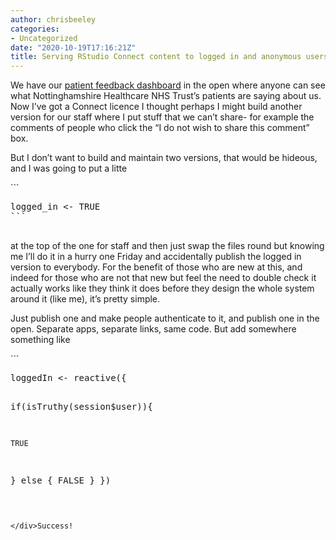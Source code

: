```yaml
---
author: chrisbeeley
categories:
- Uncategorized
date: "2020-10-19T17:16:21Z"
title: Serving RStudio Connect content to logged in and anonymous users
---
```


We have our [patient feedback dashboard](https://involve.nottshc.nhs.uk:8443/experience/) in the open where anyone can see what Nottinghamshire Healthcare NHS Trust’s patients are saying about us. Now I’ve got a Connect licence I thought perhaps I might build another version for our staff where I put stuff that we can’t share- for example the comments of people who click the “I do not wish to share this comment” box.

But I don’t want to build and maintain two versions, that would be hideous, and I was going to put a litte

<div class="wp-block-syntaxhighlighter-code ">```
<pre class="brush: r; title: ; notranslate" title="">
logged_in <- TRUE
```

</div>at the top of the one for staff and then just swap the files round but knowing me I’ll do it in a hurry one Friday and accidentally publish the logged in version to everybody. For the benefit of those who are new at this, and indeed for those who are not that new but feel the need to double check it actually works like they think it does before they design the whole system around it (like me), it’s pretty simple.

Just publish one and make people authenticate to it, and publish one in the open. Separate apps, separate links, same code. But add somewhere something like

<div class="wp-block-syntaxhighlighter-code ">```
<pre class="brush: r; title: ; notranslate" title="">
loggedIn <- reactive({
    
  if(isTruthy(session$user)){
      
    TRUE
  } else {
    FALSE
  }
})
```

</div>Success!